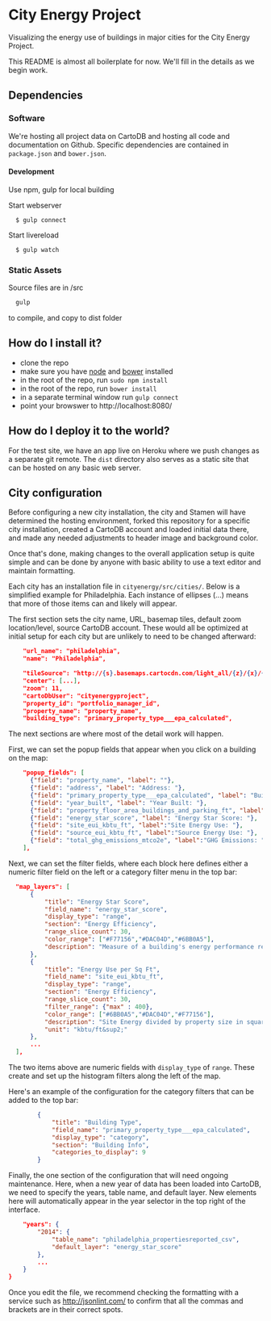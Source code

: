 # City Energy Project

Visualizing the energy use of buildings in major cities for the City Energy Project.

This README is almost all boilerplate for now. We'll fill in the details as we begin work.

## Dependencies

### Software

We're hosting all project data on CartoDB and hosting all code and documentation on Github. Specific dependencies are contained in `package.json` and `bower.json`.

#### Development
  Use npm, gulp for local building

  Start webserver
  ```
    $ gulp connect
  ```

  Start livereload
  ```
    $ gulp watch
  ```
  
### Static Assets

Source files are in /src
```bash
  gulp
```
to compile, and copy to dist folder

## How do I install it?

  * clone the repo
  * make sure you have [node](https://nodejs.org/) and [bower](http://bower.io/) installed
  * in the root of the repo, run ```sudo npm install```
  * in the root of the repo, run ```bower install```
  * in a separate terminal window run ```gulp connect```
  * point your browswer to http://localhost:8080/

## How do I deploy it to the world?

For the test site, we have an app live on Heroku where we push changes as a separate git remote. The `dist` directory also serves as a static site that can be hosted on any basic web server.

## City configuration

Before configuring a new city installation, the city and Stamen will have determined the hosting environment, forked this repository for a specific city installation, created a CartoDB account and loaded initial data there, and made any needed adjustments to header image and background color.

Once that's done, making changes to the overall application setup is quite simple and can be done by anyone with basic ability to use a text editor and maintain formatting.

Each city has an installation file in ```cityenergy/src/cities/```. Below is a simplified example for Philadelphia. Each instance of ellipses (...) means that more of those items can and likely will appear.

The first section sets the city name, URL, basemap tiles, default zoom location/level, source CartoDB account. These would all be optimized at initial setup for each city but are unlikely to need to be changed afterward:
```json
    "url_name": "philadelphia",
    "name": "Philadelphia",

    "tileSource": "http://{s}.basemaps.cartocdn.com/light_all/{z}/{x}/{y}.png",
    "center": [...],
    "zoom": 11,
    "cartoDbUser": "cityenergyproject",
    "property_id": "portfolio_manager_id",
    "property_name": "property_name",
    "building_type": "primary_property_type___epa_calculated",  
```
The next sections are where most of the detail work will happen.

First, we can set the popup fields that appear when you click on a building on the map:

```json
    "popup_fields": [
      {"field": "property_name", "label": ""},
      {"field": "address", "label": "Address: "},
      {"field": "primary_property_type___epa_calculated", "label": "Building Type: "},
      {"field": "year_built", "label": "Year Built: "},
      {"field": "property_floor_area_buildings_and_parking_ft", "label": "Square Feet: "},
      {"field": "energy_star_score", "label": "Energy Star Score: "},
      {"field": "site_eui_kbtu_ft", "label":"Site Energy Use: "},
      {"field": "source_eui_kbtu_ft", "label":"Source Energy Use: "},
      {"field": "total_ghg_emissions_mtco2e", "label":"GHG Emissions: "}
    ],
  ```

  Next, we can set the filter fields, where each block here defines either a numeric filter field on the left or a category filter menu in the top bar:

  ```json
    "map_layers": [
        {
            "title": "Energy Star Score",
            "field_name": "energy_star_score",
            "display_type": "range",
            "section": "Energy Efficiency",
            "range_slice_count": 30,
            "color_range": ["#F77156","#DAC04D","#6BB0A5"],
            "description": "Measure of a building's energy performance relative to similar properties nationwide on a scale from 1-100. A score of 50 is the median. Buildings scoring 75 or higher are considered high performing."
        },
        {
            "title": "Energy Use per Sq Ft",
            "field_name": "site_eui_kbtu_ft",
            "display_type": "range",
            "section": "Energy Efficiency",
            "range_slice_count": 30,
            "filter_range": {"max" : 400},
            "color_range": ["#6BB0A5","#DAC04D","#F77156"],
            "description": "Site Energy divided by property size in square feet",
            "unit": "kbtu/ft&sup2;"
        },
        ...
    ],
```

The two items above are numeric fields with `display_type` of `range`. These create and set up the histogram filters along the left of the map.

Here's an example of the configuration for the category filters that can be added to the top bar:
```json
        {
            "title": "Building Type",
            "field_name": "primary_property_type___epa_calculated",
            "display_type": "category",
            "section": "Building Info",
            "categories_to_display": 9
        }
```

Finally, the one section of the configuration that will need ongoing maintenance. Here, when a new year of data has been loaded into CartoDB, we need to specify the years, table name, and default layer. New elements here will automatically appear in the year selector in the top right of the interface.

```json
    "years": {
        "2014": {
            "table_name": "philadelphia_propertiesreported_csv",
            "default_layer": "energy_star_score"
        },
        ...
    }
}
```
Once you edit the file, we recommend checking the formatting with a service such as http://jsonlint.com/ to confirm that all the commas and brackets are in their correct spots.
